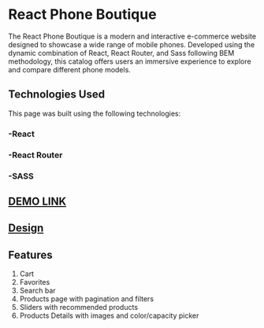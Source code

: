 # React Phone Boutique

The React Phone Boutique is a modern and interactive e-commerce website designed to showcase a wide range of mobile phones. Developed using the dynamic combination of React, React Router, and Sass following BEM methodology, this catalog offers users an immersive experience to explore and compare different phone models.

## Technologies Used
This page was built using the following technologies:

### -React
### -React Router
### -SASS

## [DEMO LINK](https://zibi95.github.io/react_phone-catalog/#/home)

## [Design](https://www.figma.com/file/uEetgWenSRxk9jgiym6Yzp/Phone-catalog-redesign?type=design&node-id=1-2&mode=design)

## Features
1) Cart
2) Favorites
3) Search bar
4) Products page with pagination and filters
5) Sliders with recommended products
6) Products Details with images and color/capacity picker
